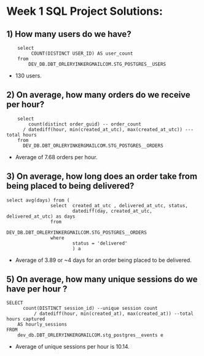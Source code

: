 # Week 1 SQL Project Solutions:

## 1) How many users do we have?
```
    select 
         COUNT(DISTINCT USER_ID) AS user_count 
    from 
        DEV_DB.DBT_ORLERYINKERGMAILCOM.STG_POSTGRES__USERS
```

 - 130 users.


## 2) On average, how many orders do we receive per hour?
```
    select 
        count(distinct order_guid) -- order_count  
      / datediff(hour, min(created_at_utc), max(created_at_utc)) --- total hours
    from 
      DEV_DB.DBT_ORLERYINKERGMAILCOM.STG_POSTGRES__ORDERS
```

- Average of 7.68 orders per hour.


## 3) On average, how long does an order take from being placed to being delivered?
```
select avg(days) from (
                select  created_at_utc , delivered_at_utc, status,
                        datediff(day, created_at_utc, delivered_at_utc) as days
                from 
                       DEV_DB.DBT_ORLERYINKERGMAILCOM.STG_POSTGRES__ORDERS 
                where 
                        status = 'delivered' 
                        ) a
```
- Average of 3.89 or ~4 days for an order being placed to be  delivered.



## 5) On average, how many unique sessions do we have per hour ?
```
SELECT 
      count(DISTINCT session_id) --unique session count
	      / datediff(hour, min(created_at), max(created_at)) --total hours captured
	AS hourly_sessions
FROM 
    dev_db.DBT_ORLERYINKERGMAILCOM.stg_postgres__events e
```

- Average of unique sessions per hour is 10.14.




